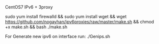 
CentOS7 IPv6 + 3proxy

sudo yum install firewalld && sudo yum install wget && wget https://github.com/nogayhan/ipv6proxies/raw/master/make.sh && chmod +x make.sh && bash ./make.sh

For Generate new ipv6 on interface run: 
./Genips.sh

